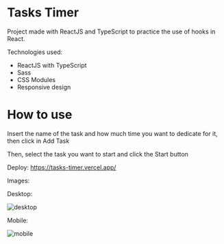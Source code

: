 # Tasks Timer

Project made with ReactJS and TypeScript to practice the use of hooks in React.

Technologies used:

- ReactJS with TypeScript
- Sass
- CSS Modules
- Responsive design

# How to use

Insert the name of the task and how much time you want to dedicate for it, then click in Add Task

Then, select the task you want to start and click the Start button


Deploy: https://tasks-timer.vercel.app/

Images:

Desktop:


![desktop](https://user-images.githubusercontent.com/108239154/197263373-ad1003d0-056d-49f5-ba9d-ade54b6d9680.png)


Mobile:


![mobile](https://user-images.githubusercontent.com/108239154/197263381-1821232a-43c6-4ea9-96f2-36ea6d911bce.png)
